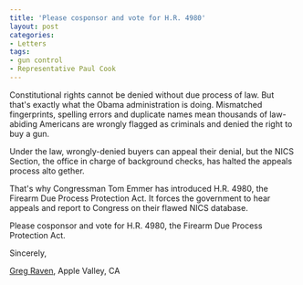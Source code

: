 ```yaml
---
title: 'Please cosponsor and vote for H.R. 4980'
layout: post
categories:
- Letters
tags:
- gun control
- Representative Paul Cook
---
```


Constitutional rights cannot be denied without due process of law. But that's exactly what the Obama administration is doing. Mismatched fingerprints, spelling errors and duplicate names mean thousands of law-abiding Americans are wrongly flagged as criminals and denied the right to buy a gun.

Under the law, wrongly-denied buyers can appeal their denial, but the NICS Section, the office in charge of background checks, has halted the appeals process alto­ gether.

That's why Congressman Tom Emmer has introduced H.R. 4980, the Firearm Due Process Protection Act. It forces the government to hear appeals and report to Congress on their flawed NICS database.

Please cosponsor and vote for H.R. 4980, the Firearm Due Process Protection Act.

Sincerely,

[Greg Raven](https://www.gregraven.org/), Apple Valley, CA
